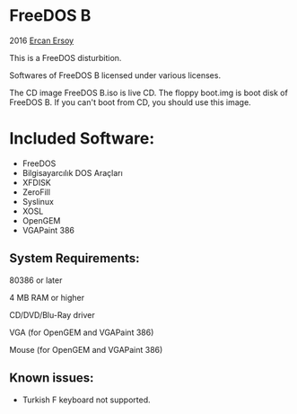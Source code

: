 # FreeDOS B

2016 [Ercan Ersoy](https://github.com/ercanersoy/)

This is a FreeDOS disturbition.

Softwares of FreeDOS B licensed under various licenses.

The CD image FreeDOS B.iso is live CD. The floppy boot.img is boot disk of FreeDOS B. If you can't boot from CD, you should use this image.

# Included Software:

* FreeDOS
* Bilgisayarcılık DOS Araçları
* XFDISK
* ZeroFill
* Syslinux
* XOSL
* OpenGEM
* VGAPaint 386

## System Requirements:

80386 or later

4 MB RAM or higher

CD/DVD/Blu-Ray driver

VGA (for OpenGEM and VGAPaint 386)

Mouse (for OpenGEM and VGAPaint 386)

## Known issues:

* Turkish F keyboard not supported.
